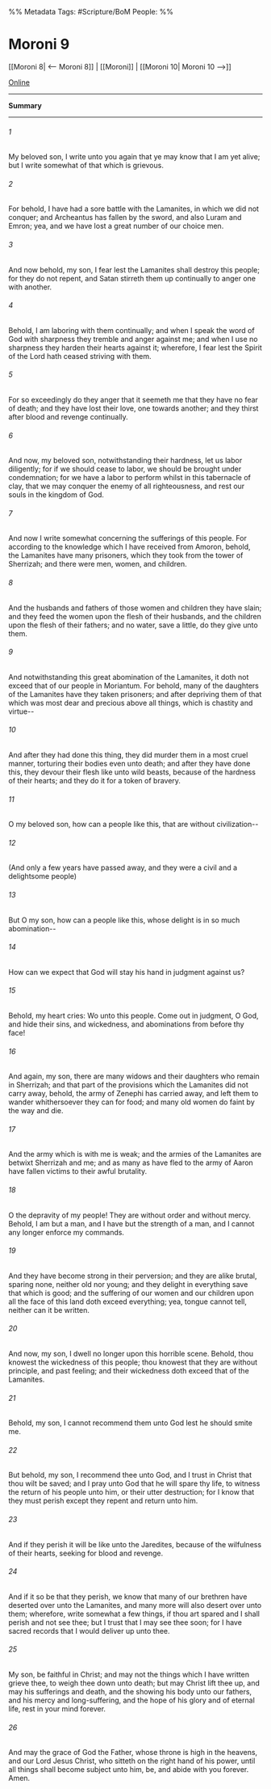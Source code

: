 %% Metadata
Tags: #Scripture/BoM
People: 
%%
# Moroni 9
[[Moroni 8| <-- Moroni 8]] | [[Moroni]] | [[Moroni 10| Moroni 10 -->]]

[Online](https://churchofjesuschrist.org/study/scriptures/bofm/moro/9?lang=eng)

---
__Summary__



---
###### 1
My beloved son, I write unto you again that ye may know that I am yet alive; but I write somewhat of that which is grievous.
###### 2
For behold, I have had a sore battle with the Lamanites, in which we did not conquer; and Archeantus has fallen by the sword, and also Luram and Emron; yea, and we have lost a great number of our choice men.
###### 3
And now behold, my son, I fear lest the Lamanites shall destroy this people; for they do not repent, and Satan stirreth them up continually to anger one with another.
###### 4
Behold, I am laboring with them continually; and when I speak the word of God with sharpness they tremble and anger against me; and when I use no sharpness they harden their hearts against it; wherefore, I fear lest the Spirit of the Lord hath ceased striving with them.
###### 5
For so exceedingly do they anger that it seemeth me that they have no fear of death; and they have lost their love, one towards another; and they thirst after blood and revenge continually.
###### 6
And now, my beloved son, notwithstanding their hardness, let us labor diligently; for if we should cease to labor, we should be brought under condemnation; for we have a labor to perform whilst in this tabernacle of clay, that we may conquer the enemy of all righteousness, and rest our souls in the kingdom of God.
###### 7
And now I write somewhat concerning the sufferings of this people. For according to the knowledge which I have received from Amoron, behold, the Lamanites have many prisoners, which they took from the tower of Sherrizah; and there were men, women, and children.
###### 8
And the husbands and fathers of those women and children they have slain; and they feed the women upon the flesh of their husbands, and the children upon the flesh of their fathers; and no water, save a little, do they give unto them.
###### 9
And notwithstanding this great abomination of the Lamanites, it doth not exceed that of our people in Moriantum. For behold, many of the daughters of the Lamanites have they taken prisoners; and after depriving them of that which was most dear and precious above all things, which is chastity and virtue--
###### 10
And after they had done this thing, they did murder them in a most cruel manner, torturing their bodies even unto death; and after they have done this, they devour their flesh like unto wild beasts, because of the hardness of their hearts; and they do it for a token of bravery.
###### 11
O my beloved son, how can a people like this, that are without civilization--
###### 12
(And only a few years have passed away, and they were a civil and a delightsome people)
###### 13
But O my son, how can a people like this, whose delight is in so much abomination--
###### 14
How can we expect that God will stay his hand in judgment against us?
###### 15
Behold, my heart cries: Wo unto this people. Come out in judgment, O God, and hide their sins, and wickedness, and abominations from before thy face!
###### 16
And again, my son, there are many widows and their daughters who remain in Sherrizah; and that part of the provisions which the Lamanites did not carry away, behold, the army of Zenephi has carried away, and left them to wander whithersoever they can for food; and many old women do faint by the way and die.
###### 17
And the army which is with me is weak; and the armies of the Lamanites are betwixt Sherrizah and me; and as many as have fled to the army of Aaron have fallen victims to their awful brutality.
###### 18
O the depravity of my people! They are without order and without mercy. Behold, I am but a man, and I have but the strength of a man, and I cannot any longer enforce my commands.
###### 19
And they have become strong in their perversion; and they are alike brutal, sparing none, neither old nor young; and they delight in everything save that which is good; and the suffering of our women and our children upon all the face of this land doth exceed everything; yea, tongue cannot tell, neither can it be written.
###### 20
And now, my son, I dwell no longer upon this horrible scene. Behold, thou knowest the wickedness of this people; thou knowest that they are without principle, and past feeling; and their wickedness doth exceed that of the Lamanites.
###### 21
Behold, my son, I cannot recommend them unto God lest he should smite me.
###### 22
But behold, my son, I recommend thee unto God, and I trust in Christ that thou wilt be saved; and I pray unto God that he will spare thy life, to witness the return of his people unto him, or their utter destruction; for I know that they must perish except they repent and return unto him.
###### 23
And if they perish it will be like unto the Jaredites, because of the wilfulness of their hearts, seeking for blood and revenge.
###### 24
And if it so be that they perish, we know that many of our brethren have deserted over unto the Lamanites, and many more will also desert over unto them; wherefore, write somewhat a few things, if thou art spared and I shall perish and not see thee; but I trust that I may see thee soon; for I have sacred records that I would deliver up unto thee.
###### 25
My son, be faithful in Christ; and may not the things which I have written grieve thee, to weigh thee down unto death; but may Christ lift thee up, and may his sufferings and death, and the showing his body unto our fathers, and his mercy and long-suffering, and the hope of his glory and of eternal life, rest in your mind forever.
###### 26
And may the grace of God the Father, whose throne is high in the heavens, and our Lord Jesus Christ, who sitteth on the right hand of his power, until all things shall become subject unto him, be, and abide with you forever. Amen.



